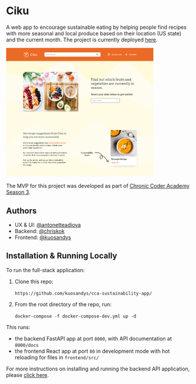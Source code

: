# Ciku

A web app to encourage sustainable eating by helping people find recipes with more seasonal and local produce based on their location (US state) and the current month. The project is currently deployed [here](http://52.8.144.150/).

<img src="ciku-1.png" alt="drawing" width="400"/>

The MVP for this project was developed as part of [Chronic Coder Academy Season 3](https://www.notion.so/ccas3/Chronic-Coder-Academy-Season-3-dbd4a42c517a4902b345a7fb7287cedf).

## Authors

- UX & UI: [@antonetteadiova](https://www.antonetteadiova.com/)
- Backend: [@chriskok](https://github.com/chriskok)
- Frontend: [@kuosandys](https://github.com/kuosandys)

## Installation & Running Locally

To run the full-stack application:

1. Clone this repo:

   `https://github.com/kuosandys/cca-sustainability-app/`

2. From the root directory of the repo, run:

   `docker-compose -f docker-compose-dev.yml up -d`

This runs:

- the backend FastAPI app at port `8000`, with API documentation at `8000/docs`
- the frontend React app at port `80` in development mode with hot reloading for files in `frontend/src/`

For more instructions on installing and running the backend API application, please [click here](https://github.com/kuosandys/cca-sustainability-app/tree/main/backend/api).
